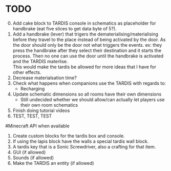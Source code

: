 # TODO
0. Add cake block to TARDIS console in schematics as placeholder for handbrake (eat five slices to get data byte of 5?).
1. Add a handbrake (lever) that trigers the dematerialising/materialising before they travel to the place instead of being activated by the door. As the door should only be the door not what triggers the events. ex: they press the handbrake after they select their destination and it starts the process. Then no one can use the door until the handbrake is activated and the TARDIS materlise.   
This would make the tardis be allowed for more ideas that I have for other effects.
2. Decrease materialsation time?
3. Check what happens when companions use the TARDIS with regards to:
   - Recharging
4. Update schematic dimensions so all rooms have their own dimensions
   - Still undecided whether we should allow/can actually let players use their own room schematics
5. Finish doing tutorial videos
6. TEST, TEST, TEST

#Minecraft API when available
1. Create custom blocks for the tardis box and console.
2. If using the lapis block have the walls a special tardis wall block.
3. A tardis key that is a Sonic Screwdriver, also a crafting for that item.
4. GUI (if allowed)
5. Sounds (if allowed)
6. Make the TARDIS an entity (if allowed)
